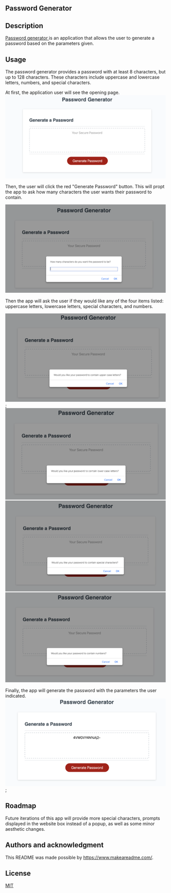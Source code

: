 ## Password Generator 


## Description
<a href="index.html"> Password generator </a> is an application that allows the user to generate a password based on the parameters given. 

## Usage
The password generator provides a password with at least 8 characters, but up to 128 characters. These characters include uppercase and lowercase letters, numbers, and special characters.  

At first, the application user will see the opening page. 
![Alt text](./Assets/pass-genopen.png)

Then, the user will click the red "Generate Password" button. 
This will propt the app to ask how many characters the user wants their password to contain. 

![Alt text](./Assets/firstprompt.png)

Then the app will ask the user if they would like any of the four items listed: uppercase letters, lowercase letters, special characters, and numbers. 

![Alt text](./Assets/secondprompt.png);
![Alt text](./Assets/thirdprompt.png)
![Alt text](./Assets/fourthprompt.png)
![Alt text](./Assets/fifthprompt.png)

Finally, the app will generate the password with the parameters the user indicated. 
![Alt text](./Assets/genpass.png); 

## Roadmap
Future iterations of this app will provide more special characters, prompts displayed in the website box instead of a popup, as well as some minor aesthetic changes. 


## Authors and acknowledgment
This README was made possible by https://www.makeareadme.com/. 

## License
[MIT](https://choosealicense.com/licenses/mit/)

